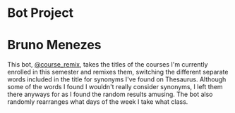 # Bot Project
# Bruno Menezes

This bot, [@course_remix](https://twitter.com/course_remix), takes the titles of the courses I'm currently enrolled in this semester and remixes them, switching the different separate words included in the title for synonyms I've found on Thesaurus. Although some of the words I found I wouldn't really consider synonyms, I left them there anyways for as I found the random results amusing. The bot also randomly rearranges what days of the week I take what class.


